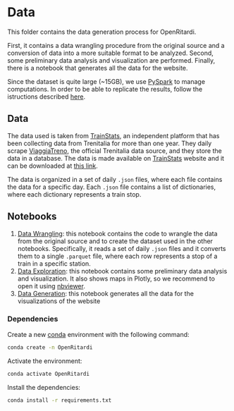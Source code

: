 # Data
This folder contains the data generation process for OpenRitardi. 

First, it contains a data wrangling procedure from the original source and a conversion of data into a more suitable format to be analyzed. Second, some preliminary data analysis and visualization are performed. Finally, there is a notebook that generates all the data for the website. 

Since the dataset is quite large (~15GB), we use [PySpark](https://spark.apache.org/docs/latest/api/python/) to manage computations. In order to be able to replicate the results, follow the istructions described [here](#dependencies). 

## Data 
The data used is taken from [TrainStats](https://trainstats.altervista.org), an independent platform that has been collecting data from Trenitalia for more than one year. They daily scrape [ViaggiaTreno](https://www.viaggiatreno.it), the official Trenitalia data source, and they store the data in a database. The data is made available on [TrainStats](https://trainstats.altervista.org) website and it can be downloaded at [this link](https://mega.nz/folder/vIAyDaTJ#PcLTFDbKaJaa0FZIEh5E-w). 

The data is organized in a set of daily `.json` files, where each file contains the data for a specific day. Each `.json` file contains a list of dictionaries, where each dictionary represents a train stop. 

## Notebooks
1. [Data Wrangling](data_wrangling.ipynb): this notebook contains the code to wrangle the data from the original source and to create the dataset used in the other notebooks. Specifically, it reads a set of daily `.json` files and it converts them to a single `.parquet` file, where each row represents a stop of a train in a specific station. 
2. [Data Exploration](data_exploration.ipynb): this notebook contains some preliminary data analysis and visualization. It also shows maps in Plotly, so we recommend to open it using [nbviewer](https://nbviewer.jupyter.org/).
3. [Data Generation](data_generation.ipynb): this notebook generates all the data for the visualizations of the website

### Dependencies
Create a new [conda](https://docs.conda.io/en/latest/) environment with the following command:
```bash
conda create -n OpenRitardi
```
Activate the environment:
```bash
conda activate OpenRitardi
```
Install the dependencies:
```bash
conda install -r requirements.txt
```